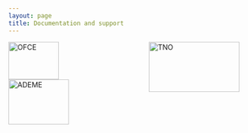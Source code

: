 ```yaml
---
layout: page
title: Documentation and support
---
```


<section>
<div id="container" style="width:500px">

<div id="menu" style="width:823px;float:left;">
<body>
<style>
.newspaper {
    -webkit-columns: 150px 3; 
    columns: 150px 3;
h2 { text-align: left }
p { text-align: left }
</style> 

<div class="newspaper">
<img src="http://www.senat.fr/rap/r02-343/r02-34322.gif" alt="OFCE" width="100" height="75">

<br>
<img src="http://controverses.sciences-po.fr/cours/biocarburant/images/images%20contenu/Logo-de-lADEME.jpg"alt="ADEME" width="120" height="90">

<br>
<img src="http://www.bimladder.nl/wp-content/uploads/2011/10/TNOinnovationforlife.jpg"alt="TNO" width="180" height="100">
</p>
</div>
</body>
</div>
</section>
